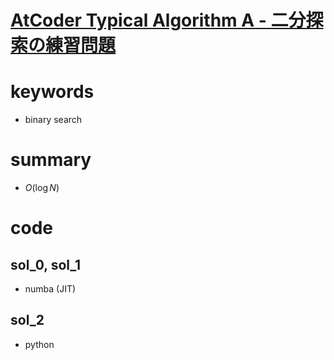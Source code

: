 # [AtCoder Typical Algorithm A - 二分探索の練習問題](https://atcoder.jp/contests/typical-algorithm/tasks/typical_algorithm_a)


# keywords 
- binary search


# summary
- $O(\log{N})$


# code 
## sol_0, sol_1
- numba (JIT)


## sol_2
- python

